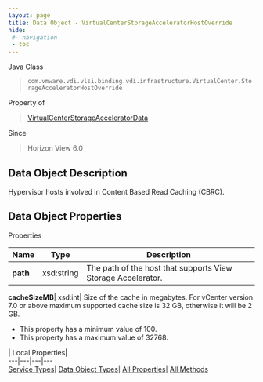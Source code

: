 ```yaml
---
layout: page
title: Data Object - VirtualCenterStorageAcceleratorHostOverride
hide:
 #- navigation
 - toc
---
```






Java Class  
> `com.vmware.vdi.vlsi.binding.vdi.infrastructure.VirtualCenter.StorageAcceleratorHostOverride`

Property of  
> [VirtualCenterStorageAcceleratorData](vdi.infrastructure.VirtualCenter.StorageAcceleratorData.md#field_detail)

Since  
> Horizon View 6.0


## Data Object Description 

Hypervisor hosts involved in Content Based Read Caching (CBRC). 

## Data Object Properties

Properties

Name |  Type |  Description   
---|---|---  
**path**|  xsd:string|  The path of the host that supports View Storage Accelerator.   
  
**cacheSizeMB**|  xsd:int|  Size of the cache in megabytes. For vCenter version 7.0 or above maximum supported cache size is 32 GB, otherwise it will be 2 GB.   


  * This property has a minimum value of 100. 
  * This property has a maximum value of 32768. 

  
  
  
 | Local Properties|   
---|---|---|---  
[Service Types](index-mo_types.md)| [Data Object Types](index-do_types.md)| [All Properties](index-properties.md)| [All Methods](index-methods.md)  
  
  
